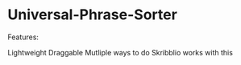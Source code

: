 # Universal-Phrase-Sorter

Features:

Lightweight
Draggable
Mutliple ways to do
Skribblio works with this
